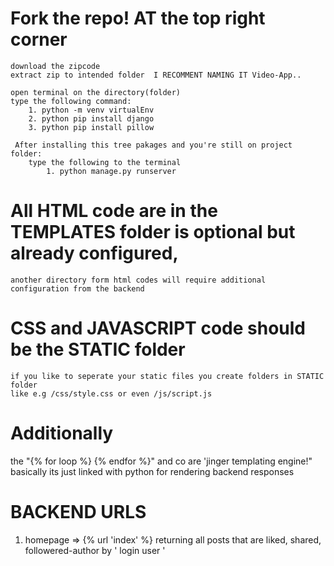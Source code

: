 # Fork the repo! AT the top right corner

    download the zipcode
    extract zip to intended folder  I RECOMMENT NAMING IT Video-App..
    
    open terminal on the directory(folder)
    type the following command:
        1. python -m venv virtualEnv
        2. python pip install django
        3. python pip install pillow
        
     After installing this tree pakages and you're still on project folder:
        type the following to the terminal
            1. python manage.py runserver
    


# All HTML code are in the TEMPLATES folder is optional but already configured,
    another directory form html codes will require additional configuration from the backend

# CSS and JAVASCRIPT code should be the STATIC folder
    if you like to seperate your static files you create folders in STATIC folder
    like e.g /css/style.css or even /js/script.js
    
# Additionally
  the "{% for loop %} {% endfor %}" and co are 'jinger templating engine!"
  basically its just linked with python for rendering backend responses

# BACKEND URLS
  1. homepage => {% url 'index' %} 
        returning all posts that are liked, shared, followered-author by ' login user '
